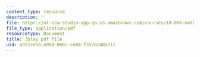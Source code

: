 ```yaml
---
content_type: resource
description: ''
file: https://ol-ocw-studio-app-qa.s3.amazonaws.com/courses/18-086-mathematical-methods-for-engineers-ii-spring-2006/a921ce5ba98486bcce04f3578c40a211_c9XosfcouiM.pdf
file_type: application/pdf
resourcetype: Document
title: 3play pdf file
uid: a921ce5b-a984-86bc-ce04-f3578c40a211
---
```

